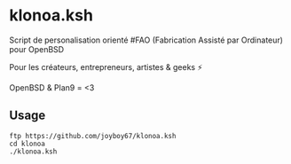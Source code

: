 # klonoa.ksh

Script de personalisation orienté #FAO (Fabrication Assisté par Ordinateur) pour OpenBSD

Pour les créateurs, entrepreneurs, artistes & geeks ⚡

OpenBSD & Plan9 = <3

## Usage

```
ftp https://github.com/joyboy67/klonoa.ksh
cd klonoa
./klonoa.ksh
```
